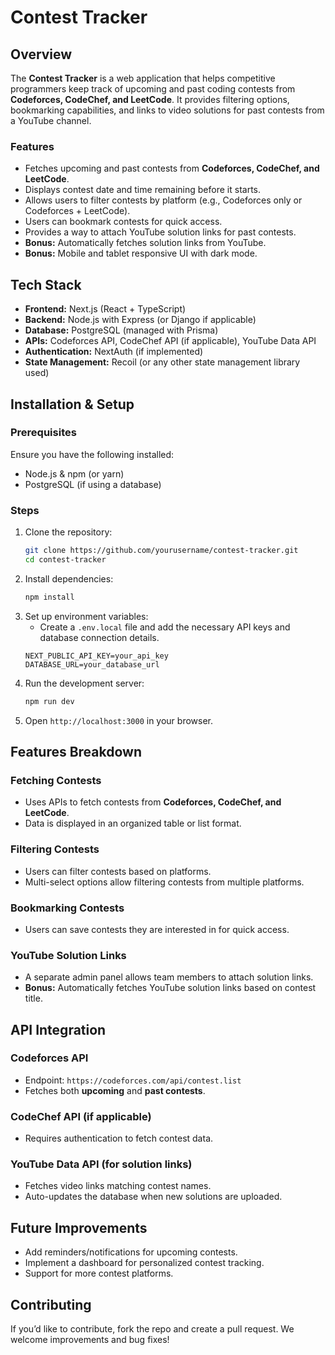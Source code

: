 # Contest Tracker

## Overview
The **Contest Tracker** is a web application that helps competitive programmers keep track of upcoming and past coding contests from **Codeforces, CodeChef, and LeetCode**. It provides filtering options, bookmarking capabilities, and links to video solutions for past contests from a YouTube channel.

### Features
- Fetches upcoming and past contests from **Codeforces, CodeChef, and LeetCode**.
- Displays contest date and time remaining before it starts.
- Allows users to filter contests by platform (e.g., Codeforces only or Codeforces + LeetCode).
- Users can bookmark contests for quick access.
- Provides a way to attach YouTube solution links for past contests.
- **Bonus:** Automatically fetches solution links from YouTube.
- **Bonus:** Mobile and tablet responsive UI with dark mode.

## Tech Stack
- **Frontend:** Next.js (React + TypeScript)
- **Backend:** Node.js with Express (or Django if applicable)
- **Database:** PostgreSQL (managed with Prisma)
- **APIs:** Codeforces API, CodeChef API (if applicable), YouTube Data API
- **Authentication:** NextAuth (if implemented)
- **State Management:** Recoil (or any other state management library used)

## Installation & Setup
### Prerequisites
Ensure you have the following installed:
- Node.js & npm (or yarn)
- PostgreSQL (if using a database)

### Steps
1. Clone the repository:
   ```sh
   git clone https://github.com/yourusername/contest-tracker.git
   cd contest-tracker
   ```
2. Install dependencies:
   ```sh
   npm install
   ```
3. Set up environment variables:
   - Create a `.env.local` file and add the necessary API keys and database connection details.
   ```env
   NEXT_PUBLIC_API_KEY=your_api_key
   DATABASE_URL=your_database_url
   ```
4. Run the development server:
   ```sh
   npm run dev
   ```
5. Open `http://localhost:3000` in your browser.

## Features Breakdown
### Fetching Contests
- Uses APIs to fetch contests from **Codeforces, CodeChef, and LeetCode**.
- Data is displayed in an organized table or list format.

### Filtering Contests
- Users can filter contests based on platforms.
- Multi-select options allow filtering contests from multiple platforms.

### Bookmarking Contests
- Users can save contests they are interested in for quick access.

### YouTube Solution Links
- A separate admin panel allows team members to attach solution links.
- **Bonus:** Automatically fetches YouTube solution links based on contest title.

## API Integration
### Codeforces API
- Endpoint: `https://codeforces.com/api/contest.list`
- Fetches both **upcoming** and **past contests**.

### CodeChef API (if applicable)
- Requires authentication to fetch contest data.

### YouTube Data API (for solution links)
- Fetches video links matching contest names.
- Auto-updates the database when new solutions are uploaded.

## Future Improvements
- Add reminders/notifications for upcoming contests.
- Implement a dashboard for personalized contest tracking.
- Support for more contest platforms.

## Contributing
If you’d like to contribute, fork the repo and create a pull request. We welcome improvements and bug fixes!



